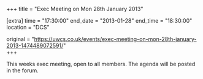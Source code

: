 +++
title = "Exec Meeting on Mon 28th January 2013"

[extra]
time = "17:30:00"
end_date = "2013-01-28"
end_time = "18:30:00"
location = "DCS"

original = "https://uwcs.co.uk/events/exec-meeting-on-mon-28th-january-2013-1474489072591/"    
+++

This weeks exec meeting, open to all members. The agenda will be posted in the forum.

